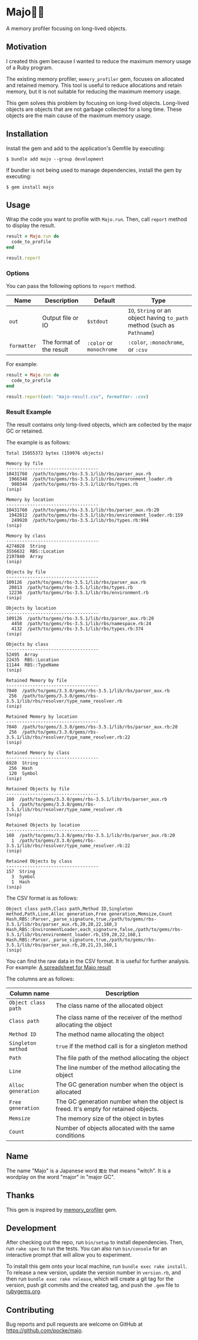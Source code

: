 # Majo🧙‍♀️

A memory profiler focusing on long-lived objects.

## Motivation

I created this gem because I wanted to reduce the maximum memory usage of a Ruby program.

The existing memory profiler, `memory_profiler` gem, focuses on allocated and retained memory. This tool is useful to reduce allocations and retain memory, but it is not suitable for reducing the maximum memory usage.

This gem solves this problem by focusing on long-lived objects. Long-lived objects are objects that are not garbage collected for a long time. These objects are the main cause of the maximum memory usage.

## Installation

Install the gem and add to the application's Gemfile by executing:

    $ bundle add majo --group development

If bundler is not being used to manage dependencies, install the gem by executing:

    $ gem install majo

## Usage

Wrap the code you want to profile with `Majo.run`.
Then, call `report` method to display the result.

```ruby
result = Majo.run do
  code_to_profile
end

result.report
```

### Options

You can pass the following options to `report` method.

| Name        | Description              | Default                  | Type                                                                     |
| ----------- | ------------------------ | ------------------------ | ------------------------------------------------------------------------ |
| `out`       | Output file or IO        | `$stdout`                | `IO`, `String` or an object having `to_path` method (such as `Pathname`) |
| `formatter` | The format of the result | `:color` or `monochrome` | `:color`, `:monochrome`, or `:csv`                                       |

For example:

```ruby
result = Majo.run do
  code_to_profile
end

result.report(out: "majo-result.csv", formatter: :csv)
```

### Result Example

The result contains only long-lived objects, which are collected by the major GC or retained.

The example is as follows:

```
Total 15055372 bytes (159976 objects)

Memory by file
-----------------------------------
10431760  /path/to/gems/rbs-3.5.1/lib/rbs/parser_aux.rb
 1966348  /path/to/gems/rbs-3.5.1/lib/rbs/environment_loader.rb
  980344  /path/to/gems/rbs-3.5.1/lib/rbs/types.rb
(snip)

Memory by location
-----------------------------------
10431760  /path/to/gems/rbs-3.5.1/lib/rbs/parser_aux.rb:20
 1942812  /path/to/gems/rbs-3.5.1/lib/rbs/environment_loader.rb:159
  249920  /path/to/gems/rbs-3.5.1/lib/rbs/types.rb:994
(snip)

Memory by class
-----------------------------------
4274028  String
3556632  RBS::Location
2197840  Array
(snip)

Objects by file
-----------------------------------
109126  /path/to/gems/rbs-3.5.1/lib/rbs/parser_aux.rb
 20813  /path/to/gems/rbs-3.5.1/lib/rbs/types.rb
 12236  /path/to/gems/rbs-3.5.1/lib/rbs/environment.rb
(snip)

Objects by location
-----------------------------------
109126  /path/to/gems/rbs-3.5.1/lib/rbs/parser_aux.rb:20
  4458  /path/to/gems/rbs-3.5.1/lib/rbs/namespace.rb:24
  4132  /path/to/gems/rbs-3.5.1/lib/rbs/types.rb:374
(snip)

Objects by class
-----------------------------------
52495  Array
22435  RBS::Location
11144  RBS::TypeName
(snip)

Retained Memory by file
-----------------------------------
7040  /path/to/gems/3.3.0/gems/rbs-3.5.1/lib/rbs/parser_aux.rb
 256  /path/to/gems/3.3.0/gems/rbs-3.5.1/lib/rbs/resolver/type_name_resolver.rb
(snip)

Retained Memory by location
-----------------------------------
7040  /path/to/gems/3.3.0/gems/rbs-3.5.1/lib/rbs/parser_aux.rb:20
 256  /path/to/gems/3.3.0/gems/rbs-3.5.1/lib/rbs/resolver/type_name_resolver.rb:22
(snip)

Retained Memory by class
-----------------------------------
6920  String
 256  Hash
 120  Symbol
(snip)

Retained Objects by file
-----------------------------------
160  /path/to/gems/3.3.0/gems/rbs-3.5.1/lib/rbs/parser_aux.rb
  1  /path/to/gems/3.3.0/gems/rbs-3.5.1/lib/rbs/resolver/type_name_resolver.rb
(snip)

Retained Objects by location
-----------------------------------
160  /path/to/gems/3.3.0/gems/rbs-3.5.1/lib/rbs/parser_aux.rb:20
  1  /path/to/gems/3.3.0/gems/rbs-3.5.1/lib/rbs/resolver/type_name_resolver.rb:22
(snip)

Retained Objects by class
-----------------------------------
157  String
  3  Symbol
  1  Hash
(snip)
```

The CSV format is as follows:

```csv
Object class path,Class path,Method ID,Singleton method,Path,Line,Alloc generation,Free generation,Memsize,Count
Hash,RBS::Parser,_parse_signature,true,/path/to/gems/rbs-3.5.1/lib/rbs/parser_aux.rb,20,20,22,160,3
Hash,RBS::EnvironmentLoader,each_signature,false,/path/to/gems/rbs-3.5.1/lib/rbs/environment_loader.rb,159,20,22,160,1
Hash,RBS::Parser,_parse_signature,true,/path/to/gems/rbs-3.5.1/lib/rbs/parser_aux.rb,20,21,23,160,1
(snip)
```

You can find the raw data in the CSV format. It is useful for further analysis. For example: [A spreadsheet for Majo result](https://docs.google.com/spreadsheets/d/1Qe6ZSJ58bNfLbA_eSuL9FJy89taNPt325qAJnLDorOE/edit?gid=533761210#gid=533761210)

The columns are as follows:

| Column name         | Description                                                                         |
| ------------------- | ----------------------------------------------------------------------------------- |
| `Object class path` | The class name of the allocated object                                              |
| `Class path`        | The class name of the receiver of the method allocating the object                  |
| `Method ID`         | The method name allocating the object                                               |
| `Singleton method`  | `true` if the method call is for a singleton method                                 |
| `Path`              | The file path of the method allocating the object                                   |
| `Line`              | The line number of the method allocating the object                                 |
| `Alloc generation`  | The GC generation number when the object is allocated                               |
| `Free generation`   | The GC generation number when the object is freed. It's empty for retained objects. |
| `Memsize`           | The memory size of the object in bytes                                              |
| `Count`             | Number of objects allocated with the same conditions                                |

## Name

The name "Majo" is a Japanese word `魔女` that means "witch". It is a wordplay on the word "major" in "major GC".

## Thanks

This gem is inspired by [memory_profiler](https://github.com/SamSaffron/memory_profiler) gem.

## Development

After checking out the repo, run `bin/setup` to install dependencies. Then, run `rake spec` to run the tests. You can also run `bin/console` for an interactive prompt that will allow you to experiment.

To install this gem onto your local machine, run `bundle exec rake install`. To release a new version, update the version number in `version.rb`, and then run `bundle exec rake release`, which will create a git tag for the version, push git commits and the created tag, and push the `.gem` file to [rubygems.org](https://rubygems.org).

## Contributing

Bug reports and pull requests are welcome on GitHub at https://github.com/pocke/majo.
